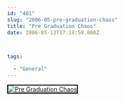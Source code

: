 ```yaml
---
id: "481"
slug: "2006-05-pre-graduation-chaos"
title: "Pre Graduation Chaos"
date: 2006-05-13T17:18:59.000Z



tags:

  - "General"
---
```

<div class="sqs-html-content">
  <div style="float: left; margin-right: 10px; margin-bottom: 10px;"> <a href="http://www.flickr.com/photos/mclazarus/145760840/" title="Pre Graduation Chaos"><img src="http://static.flickr.com/43/145760840_cb7028db0d_m.jpg" alt="Pre Graduation Chaos" style="border: solid 2px #000000;" /></a>
</div>
<p><br clear="all" /></p>
</div>
